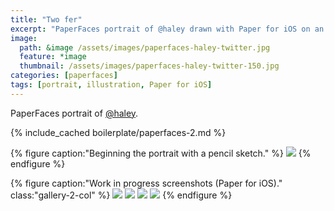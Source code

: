 ```yaml
---
title: "Two fer"
excerpt: "PaperFaces portrait of @haley drawn with Paper for iOS on an iPad."
image: 
  path: &image /assets/images/paperfaces-haley-twitter.jpg 
  feature: *image
  thumbnail: /assets/images/paperfaces-haley-twitter-150.jpg
categories: [paperfaces]
tags: [portrait, illustration, Paper for iOS]
---
```


PaperFaces portrait of [@haley](https://twitter.com/haley).

{% include_cached boilerplate/paperfaces-2.md %}

{% figure caption:"Beginning the portrait with a pencil sketch." %}
[![](/assets/images/paperfaces-haley-process-1-750.jpg)](/assets/images/paperfaces-haley-process-1-lg.jpg)
{% endfigure %}

{% figure caption:"Work in progress screenshots (Paper for iOS)." class:"gallery-2-col" %}
[![](/assets/images/paperfaces-haley-process-2-600.jpg)](/assets/images/paperfaces-haley-process-2-lg.jpg)
[![](/assets/images/paperfaces-haley-process-3-600.jpg)](/assets/images/paperfaces-haley-process-3-lg.jpg)
[![](/assets/images/paperfaces-haley-process-4-600.jpg)](/assets/images/paperfaces-haley-process-4-lg.jpg)
[![](/assets/images/paperfaces-haley-process-5-600.jpg)](/assets/images/paperfaces-haley-process-5-lg.jpg)
{% endfigure %}
